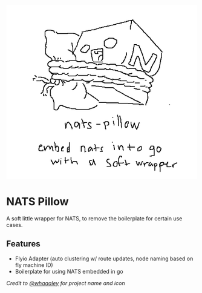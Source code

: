 ![Nats Pillow icon](./assets/nats-pillow.png)

# NATS Pillow
A soft little wrapper for NATS, to remove the boilerplate for certain use cases.

## Features
- Flyio Adapter (auto clustering w/ route updates, node naming based on fly machine ID)
- Boilerplate for using NATS embedded in go

*Credit to [@whaaaley](https://github.com/whaaaley) for project name and icon*

